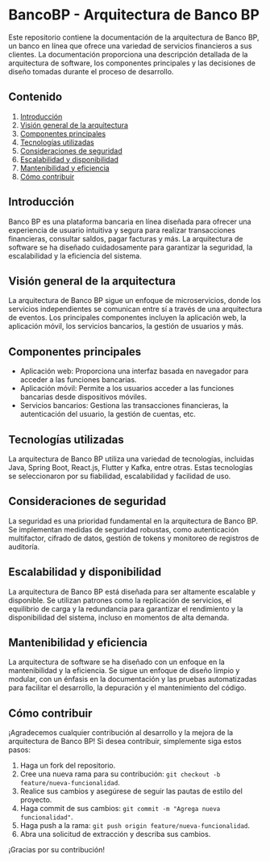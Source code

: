# BancoBP - Arquitectura de Banco BP

Este repositorio contiene la documentación de la arquitectura de Banco BP, un banco en línea que ofrece una variedad de servicios financieros a sus clientes. La documentación proporciona una descripción detallada de la arquitectura de software, los componentes principales y las decisiones de diseño tomadas durante el proceso de desarrollo.

## Contenido

1. [Introducción](#introducción)
2. [Visión general de la arquitectura](#visión-general-de-la-arquitectura)
3. [Componentes principales](#componentes-principales)
4. [Tecnologías utilizadas](#tecnologías-utilizadas)
5. [Consideraciones de seguridad](#consideraciones-de-seguridad)
6. [Escalabilidad y disponibilidad](#escalabilidad-y-disponibilidad)
7. [Mantenibilidad y eficiencia](#mantenibilidad-y-eficiencia)
8. [Cómo contribuir](#cómo-contribuir)

## Introducción

Banco BP es una plataforma bancaria en línea diseñada para ofrecer una experiencia de usuario intuitiva y segura para realizar transacciones financieras, consultar saldos, pagar facturas y más. La arquitectura de software se ha diseñado cuidadosamente para garantizar la seguridad, la escalabilidad y la eficiencia del sistema.

## Visión general de la arquitectura

La arquitectura de Banco BP sigue un enfoque de microservicios, donde los servicios independientes se comunican entre sí a través de una arquitectura de eventos. Los principales componentes incluyen la aplicación web, la aplicación móvil, los servicios bancarios, la gestión de usuarios y más.

## Componentes principales

- Aplicación web: Proporciona una interfaz basada en navegador para acceder a las funciones bancarias.
- Aplicación móvil: Permite a los usuarios acceder a las funciones bancarias desde dispositivos móviles.
- Servicios bancarios: Gestiona las transacciones financieras, la autenticación del usuario, la gestión de cuentas, etc.

## Tecnologías utilizadas

La arquitectura de Banco BP utiliza una variedad de tecnologías, incluidas Java, Spring Boot, React.js, Flutter y Kafka, entre otras. Estas tecnologías se seleccionaron por su fiabilidad, escalabilidad y facilidad de uso.

## Consideraciones de seguridad

La seguridad es una prioridad fundamental en la arquitectura de Banco BP. Se implementan medidas de seguridad robustas, como autenticación multifactor, cifrado de datos, gestión de tokens y monitoreo de registros de auditoría.

## Escalabilidad y disponibilidad

La arquitectura de Banco BP está diseñada para ser altamente escalable y disponible. Se utilizan patrones como la replicación de servicios, el equilibrio de carga y la redundancia para garantizar el rendimiento y la disponibilidad del sistema, incluso en momentos de alta demanda.

## Mantenibilidad y eficiencia

La arquitectura de software se ha diseñado con un enfoque en la mantenibilidad y la eficiencia. Se sigue un enfoque de diseño limpio y modular, con un énfasis en la documentación y las pruebas automatizadas para facilitar el desarrollo, la depuración y el mantenimiento del código.

## Cómo contribuir

¡Agradecemos cualquier contribución al desarrollo y la mejora de la arquitectura de Banco BP! Si desea contribuir, simplemente siga estos pasos:

1. Haga un fork del repositorio.
2. Cree una nueva rama para su contribución: `git checkout -b feature/nueva-funcionalidad`.
3. Realice sus cambios y asegúrese de seguir las pautas de estilo del proyecto.
4. Haga commit de sus cambios: `git commit -m "Agrega nueva funcionalidad"`.
5. Haga push a la rama: `git push origin feature/nueva-funcionalidad`.
6. Abra una solicitud de extracción y describa sus cambios.

¡Gracias por su contribución!
